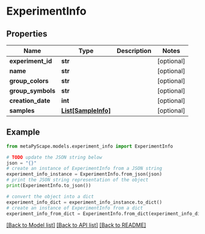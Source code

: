 # ExperimentInfo


## Properties

Name | Type | Description | Notes
------------ | ------------- | ------------- | -------------
**experiment_id** | **str** |  | [optional] 
**name** | **str** |  | [optional] 
**group_colors** | **str** |  | [optional] 
**group_symbols** | **str** |  | [optional] 
**creation_date** | **int** |  | [optional] 
**samples** | [**List[SampleInfo]**](SampleInfo.md) |  | [optional] 

## Example

```python
from metaPyScape.models.experiment_info import ExperimentInfo

# TODO update the JSON string below
json = "{}"
# create an instance of ExperimentInfo from a JSON string
experiment_info_instance = ExperimentInfo.from_json(json)
# print the JSON string representation of the object
print(ExperimentInfo.to_json())

# convert the object into a dict
experiment_info_dict = experiment_info_instance.to_dict()
# create an instance of ExperimentInfo from a dict
experiment_info_from_dict = ExperimentInfo.from_dict(experiment_info_dict)
```
[[Back to Model list]](../README.md#documentation-for-models) [[Back to API list]](../README.md#documentation-for-api-endpoints) [[Back to README]](../README.md)


